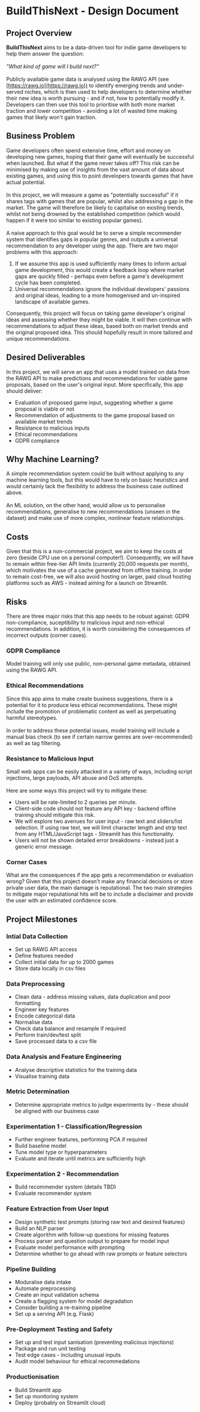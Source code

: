 # BuildThisNext - Design Document

## Project Overview
**BuildThisNext** aims to be a data-driven tool for indie game developers to help them answer the question:\
\
*"What kind of game will I build next?"*\
\
Publicly available game data is analysed using the RAWG API (see [https://rawg.io](https://rawg.io)) to identify emerging trends and under-served niches, which is then used to help developers to determine whether their new idea is worth pursuing - and if not, how to potentially modify it. Developers can then use this tool to prioritise with both more market traction and lower competition - avoiding a lot of wasted time making games that likely won't gain traction.
## Business Problem
Game developers often spend extensive time, effort and money on developing new games, hoping that their game will eventually be successful when launched. But what if the game never takes off? This risk can be minimised by making use of insights from the vast amount of data about existing games, and using this to point developers towards games that have actual potential.\
\
In this project, we will measure a game as "potentially successful" if it shares tags with games that are popular, whilst also addressing a gap in the market. The game will therefore be likely to capitalise on existing trends, whilst not being drowned by the established competition (which would happen if it were too similar to existing popular games).\
\
A naive approach to this goal would be to serve a simple recommender system that identifies gaps in popular genres, and outputs a universal recommendation to any developer using the app. There are two major problems with this approach:
1. If we assume this app is used sufficiently many times to inform actual game development, this would create a feedback loop where market gaps are quickly filled - perhaps even before a game's development cycle has been completed.
2. Universal recommendations ignore the individual developers' passions and original ideas, leading to a more homogenised and un-inspired landscape of available games.
<!-- -->
Consequently, this project will focus on taking game developer's original ideas and assessing whether they might be viable. It will then continue with recommendations to adjust these ideas, based both on market trends and the original proposed idea. This should hopefully result in more tailored and unique recommendations.
## Desired Deliverables
In this project, we will serve an app that uses a model trained on data from the RAWG API to make predictions and recommendations for viable game proposals, based on the user's original input. More specifically, this app should deliver:
- Evaluation of proposed game input, suggesting whether a game proposal is viable or not
- Recommendation of adjustments to the game proposal based on available market trends
- Resistance to malicious inputs
- Ethical recommendations
- GDPR compliance
## Why Machine Learning?
A simple recommendation system could be built without applying to any machine learning tools, but this would have to rely on basic heuristics and would certainly lack the flexibility to address the business case outlined above.\
\
An ML solution, on the other hand, would allow us to personalise recommendations, generalise to new recommendations (unseen in the dataset) and make use of more complex, nonlinear feature relationships.
## Costs
Given that this is a non-commercial project, we aim to keep the costs at zero (beside CPU use on a personal computer!). Consequently, we will have to remain within free-tier API limits (currently 20,000 requests per month), which motivates the use of a cache generated from offline training. In order to remain cost-free, we will also avoid hosting on larger, paid cloud hosting platforms such as AWS - instead aiming for a launch on Streamlit.
## Risks
There are three major risks that this app needs to be robust against: GDPR non-compliance, suceptibility to malicious input and non-ethical recommendations. In addition, it is worth considering the consequences of incorrect outputs (corner cases).
### GDPR Compliance
Model training will only use public, non-personal game metadata, obtained using the RAWG API.
### Ethical Recommendations
Since this app aims to make create business suggestions, there is a potential for it to produce less ethical recommendations. These might include the promotion of problematic content as well as perpetuating harmful stereotypes.\
\
In order to address these potential issues, model training will include a manual bias check (to see if certain narrow genres are over-recommended) as well as tag filtering.
### Resistance to Malicious Input
Small web apps can be easily attacked in a variety of ways, including script injections, large payloads, API abuse and DoS attempts.\
\
Here are some ways this project will try to mitigate these:
- Users will be rate-limited to 2 queries per minute.
- Client-side code should not feature any API key - backend offline training should mitigate this risk.
- We will explore two avenues for user input - raw text and sliders/list selection. If using raw text, we will limit character length and strip text from any HTML/JavaScript tags - Streamlit has this functionality.
- Users will not be shown detailed error breakdowns - instead just a generic error message.
### Corner Cases
What are the consequences if the app gets a recommendation or evaluation wrong? Given that this project doesn't make any financial decisions or store private user data, the main damage is reputational. The two main strategies to mitigate major reputational hits will be to include a disclaimer and provide the user with an estimated confidence score.
## Project Milestones
### Intial Data Collection
- Set up RAWG API access
- Define features needed
- Collect initial data for up to 2000 games
- Store data locally in csv files
### Data Preprocessing
- Clean data - address missing values, data duplication and poor formatting
- Engineer key features
- Encode categorical data
- Normalise data
- Check data balance and resample if required
- Perform train/dev/test split
- Save processed data to a csv file
### Data Analysis and Feature Engineering
- Analyse descriptive statistics for the training data
- Visualise training data
### Metric Determination
- Determine appropriate metrics to judge experiments by - these should be aligned with our business case
### Experimentation 1 - Classification/Regression
- Further engineer features, performing PCA if required
- Build baseline model
- Tune model type or hyperparameters
- Evaluate and iterate until metrics are sufficiently high
### Experimentation 2 - Recommendation
- Build recommender system (details TBD)
- Evaluate recommender system
### Feature Extraction from User Input
- Design synthetic test prompts (storing raw text and desired features)
- Build an NLP parser
- Create algorithm with follow-up questions for missing features
- Process parser and question output to prepare for model input
- Evaluate model performance with prompting
- Determine whether to go ahead with raw prompts or feature selectors
### Pipeline Building
- Moduralise data intake
- Automate preprocessing
- Create an input validation schema
- Create a flagging system for model degradation
- Consider building a re-training pipeline
- Set up a serving API (e.g. Flask)
### Pre-Deployment Testing and Safety
- Set up and test input sanisation (preventing malicious injections)
- Package and run unit testing
- Test edge cases - including unusual inputs
- Audit model behaviour for ethical recommedations
### Productionisation
- Build Streamlit app
- Set up monitoring system
- Deploy (probably on Streamlit cloud)


